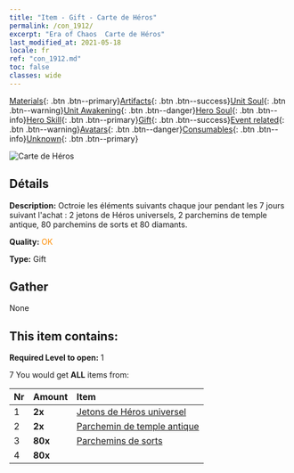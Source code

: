 ```yaml
---
title: "Item - Gift - Carte de Héros"
permalink: /con_1912/
excerpt: "Era of Chaos  Carte de Héros"
last_modified_at: 2021-05-18
locale: fr
ref: "con_1912.md"
toc: false
classes: wide
---
```

 [Materials](/ItemsFR/){: .btn .btn--primary}[Artifacts](/ItemsFR/Artifacts/){: .btn .btn--success}[Unit Soul](/ItemsFR/UnitSoul/){: .btn .btn--warning}[Unit Awakening](/ItemsFR/UnitAwakening/){: .btn .btn--danger}[Hero Soul](/ItemsFR/HeroSoul/){: .btn .btn--info}[Hero Skill](/ItemsFR/HeroSkill/){: .btn .btn--primary}[Gift](/ItemsFR/Gift/){: .btn .btn--success}[Event related](/ItemsFR/Events/){: .btn .btn--warning}[Avatars](/ItemsFR/Avatars/){: .btn .btn--danger}[Consumables](/ItemsFR/Consumables/){: .btn .btn--info}[Unknown](/ItemsFR/Unknown/){: .btn .btn--primary}

 ![Carte de Héros](/images/t/i_907493.png)

## Détails
 **Description:** Octroie les éléments suivants chaque jour pendant les 7 jours suivant l'achat : 2 jetons de Héros universels, 2 parchemins de temple antique, 80 parchemins de sorts et 80 diamants.

 **Quality:** <span style="color: #FF8C00">OK</span>

 **Type:** Gift

## Gather

  None

## This item contains:

 **Required Level to open:** 1

 7 You would get **ALL** items  from:

  | Nr | Amount |     Item    |
  |:---|:-------|:------------|
  | 1 |  **2x** | [Jetons de Héros universel](/ItemsFR/her_358/) |  | 
  | 2 |  **2x** | [Parchemin de temple antique](/ItemsFR/con_697/) |  | 
  | 3 |  **80x** | [Parchemins de sorts](/ItemsFR/con_694/) |  | 
  | 4 |  **80x** | <i class="fas fa-gem"/> |  | 
